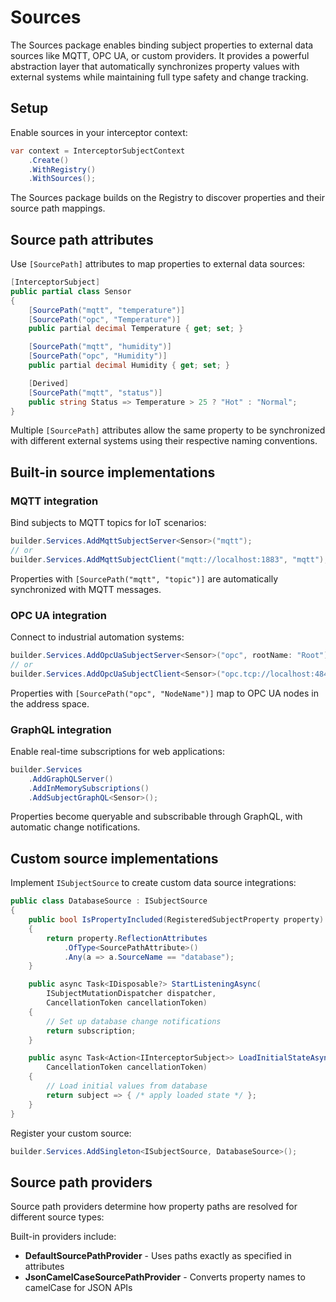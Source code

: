 # Sources

The Sources package enables binding subject properties to external data sources like MQTT, OPC UA, or custom providers. It provides a powerful abstraction layer that automatically synchronizes property values with external systems while maintaining full type safety and change tracking.

## Setup

Enable sources in your interceptor context:

```csharp
var context = InterceptorSubjectContext
    .Create()
    .WithRegistry()
    .WithSources();
```

The Sources package builds on the Registry to discover properties and their source path mappings.

## Source path attributes

Use `[SourcePath]` attributes to map properties to external data sources:

```csharp
[InterceptorSubject]
public partial class Sensor
{
    [SourcePath("mqtt", "temperature")]
    [SourcePath("opc", "Temperature")]
    public partial decimal Temperature { get; set; }

    [SourcePath("mqtt", "humidity")]
    [SourcePath("opc", "Humidity")]
    public partial decimal Humidity { get; set; }

    [Derived]
    [SourcePath("mqtt", "status")]
    public string Status => Temperature > 25 ? "Hot" : "Normal";
}
```

Multiple `[SourcePath]` attributes allow the same property to be synchronized with different external systems using their respective naming conventions.

## Built-in source implementations

### MQTT integration

Bind subjects to MQTT topics for IoT scenarios:

```csharp
builder.Services.AddMqttSubjectServer<Sensor>("mqtt");
// or
builder.Services.AddMqttSubjectClient("mqtt://localhost:1883", "mqtt");
```

Properties with `[SourcePath("mqtt", "topic")]` are automatically synchronized with MQTT messages.

### OPC UA integration

Connect to industrial automation systems:

```csharp
builder.Services.AddOpcUaSubjectServer<Sensor>("opc", rootName: "Root");
// or  
builder.Services.AddOpcUaSubjectClient<Sensor>("opc.tcp://localhost:4840", "opc", rootName: "Root");
```

Properties with `[SourcePath("opc", "NodeName")]` map to OPC UA nodes in the address space.

### GraphQL integration

Enable real-time subscriptions for web applications:

```csharp
builder.Services
    .AddGraphQLServer()
    .AddInMemorySubscriptions()
    .AddSubjectGraphQL<Sensor>();
```

Properties become queryable and subscribable through GraphQL, with automatic change notifications.

## Custom source implementations

Implement `ISubjectSource` to create custom data source integrations:

```csharp
public class DatabaseSource : ISubjectSource
{
    public bool IsPropertyIncluded(RegisteredSubjectProperty property)
    {
        return property.ReflectionAttributes
            .OfType<SourcePathAttribute>()
            .Any(a => a.SourceName == "database");
    }

    public async Task<IDisposable?> StartListeningAsync(
        ISubjectMutationDispatcher dispatcher, 
        CancellationToken cancellationToken)
    {
        // Set up database change notifications
        return subscription;
    }

    public async Task<Action<IInterceptorSubject>> LoadInitialStateAsync(
        CancellationToken cancellationToken)
    {
        // Load initial values from database
        return subject => { /* apply loaded state */ };
    }
}
```

Register your custom source:

```csharp
builder.Services.AddSingleton<ISubjectSource, DatabaseSource>();
```

## Source path providers

Source path providers determine how property paths are resolved for different source types:

Built-in providers include:

- **DefaultSourcePathProvider** - Uses paths exactly as specified in attributes
- **JsonCamelCaseSourcePathProvider** - Converts property names to camelCase for JSON APIs
